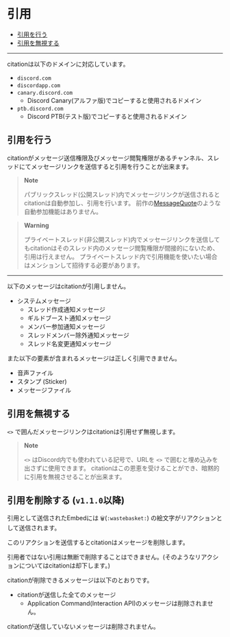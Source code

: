 # 引用

- [引用を行う](#引用を行う)
- [引用を無視する](#引用を無視する)

----

citationは以下のドメインに対応しています。

- `discord.com`
- `discordapp.com`
- `canary.discord.com`
  - Discord Canary(アルファ版)でコピーすると使用されるドメイン
- `ptb.discord.com`
  - Discord PTB(テスト版)でコピーすると使用されるドメイン

## 引用を行う

citationがメッセージ送信権限及びメッセージ閲覧権限があるチャンネル、スレッドにてメッセージリンクを送信すると引用を行うことが出来ます。

> **Note**
> 
> パブリックスレッド(公開スレッド)内でメッセージリンクが送信されるとcitationは自動参加し、引用を行います。
> 前作の[MessageQuote](https://github.com/m2en/MessageQuote)のような自動参加機能はありません。

> **Warning**
> 
> プライベートスレッド(非公開スレッド)内でメッセージリンクを送信してもcitationはそのスレッド内のメッセージ閲覧権限が間接的にないため、引用は行えません。
> プライベートスレッド内で引用機能を使いたい場合はメンションして招待する必要があります。

----

以下のメッセージはcitationが引用しません。

- システムメッセージ
  - スレッド作成通知メッセージ
  - ギルドブースト通知メッセージ
  - メンバー参加通知メッセージ
  - スレッドメンバー除外通知メッセージ
  - スレッド名変更通知メッセージ

また以下の要素が含まれるメッセージは正しく引用できません。

- 音声ファイル
- スタンプ (Sticker)
- メッセージファイル

## 引用を無視する

`<>` で囲んだメッセージリンクはcitationは引用せず無視します。

> **Note**
> 
> `<>` はDiscord内でも使われている記号で、URLを `<>` で囲むと埋め込みを出さずに使用できます。
> citationはこの恩恵を受けることができ、暗黙的に引用を無視させることが出来ます。

## 引用を削除する (`v1.1.0`以降)

引用として送信されたEmbedには `🗑`(`:wastebasket:`) の絵文字がリアクションとして送信されます。

このリアクションを送信するとcitationはメッセージを削除します。

引用者ではない引用は無断で削除することはできません。(そのようなリアクションについてはcitationは却下します。)

citationが削除できるメッセージは以下のとおりです。

- citationが送信した全てのメッセージ
  - Application Command(Interaction API)のメッセージは削除されません。

citationが送信していないメッセージは削除されません。
